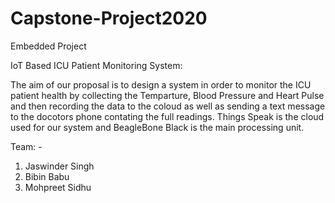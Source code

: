 # Capstone-Project2020
Embedded Project 

IoT Based ICU Patient Monitoring System:

The aim of our proposal is to design a system in order to monitor the ICU patient health by collecting the Temparture, Blood Pressure and Heart Pulse and then recording the data to the coloud as well as sending a text message to the docotors phone contating the full readings.
Things Speak is the cloud used for our system and BeagleBone Black is the main processing unit.




Team: - 
1. Jaswinder Singh
2. Bibin Babu
3. Mohpreet Sidhu
